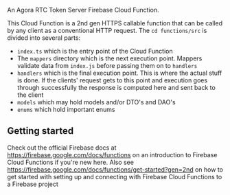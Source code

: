 An Agora RTC Token Server Firebase Cloud Function.

This Cloud Function is a 2nd gen HTTPS callable function that can be called by any client as a conventional HTTP request. The `cd functions/src` is divided into several parts:
- `index.ts` which is the entry point of the Cloud Function
- The `mappers` directory which is the next execution point. Mappers validate data from `index.js` before passing them on to `handlers`
- `handlers` which is the final execution point. This is where the actual stuff is done. If the clients' request gets to this point and execution goes through successfully the response is computed here and sent back to the client
- `models` which may hold models and/or DTO's and DAO's
- `enums` which hold important enums

## Getting started
Check out the official Firebase docs at https://firebase.google.com/docs/functions on an introduction to Firebase Cloud Functions if you're new here. Also see https://firebase.google.com/docs/functions/get-started?gen=2nd on how to get started with setting up and connecting with Firebase Cloud Functions to a Firebase project
